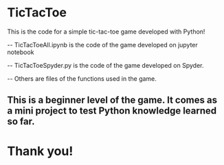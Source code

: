 # TicTacToe
This is the code for a simple tic-tac-toe game developed with Python!

-- TicTacToeAll.ipynb is the code of the game developed on jupyter notebook

-- TicTacToeSpyder.py is the code of the game developed on Spyder.

-- Others are files of the functions used in the game.

## This is a beginner level of the game. It comes as a mini project to test Python knowledge learned so far.

# Thank you!
